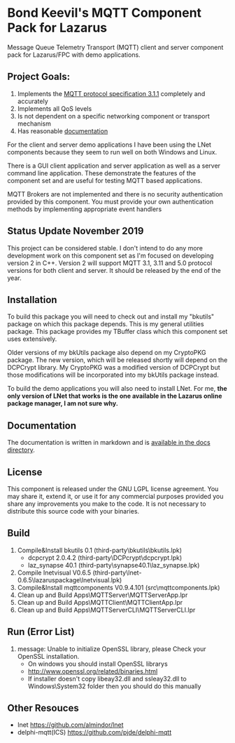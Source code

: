 # Bond Keevil's MQTT Component Pack for Lazarus

Message Queue Telemetry Transport (MQTT) client and server component pack for Lazarus/FPC with demo applications.

## Project Goals: 

1. Implements the [MQTT protocol specification 3.1.1](http://docs.oasis-open.org/mqtt/mqtt/v3.1.1/mqtt-v3.1.1.html) completely and accurately
2. Implements all QoS levels
3. Is not dependent on a specific networking component or transport mechanism 
4. Has reasonable [documentation](https://github.com/bkeevil/mqtt/blob/master/doc/Main.MD)

For the client and server demo applications I have been using the LNet components because they seem to run well on both Windows and Linux.

There is a GUI client application and server application as well as a server command line application. These demonstrate the features of the component set and are useful for testing MQTT based applications.

MQTT Brokers are not implemented and there is no security authentication provided by this component. You must provide your own authentication methods by implementing appropriate event handlers

## Status Update November 2019

This project can be considered stable. I don't intend to do any more development work on this component set as I'm focused on developing version 2 in C++. Version 2 will support MQTT 3.1, 3.11 and 5.0 protocol versions for both client and server. It should be released by the end of the year.

## Installation

To build this package you will need to check out and install my "bkutils" package on which this package depends. This is my general utilities package. This package provides my TBuffer class which this component set uses extensively. 

Older versions of my bkUtils package also depend on my CryptoPKG package. The new version, which will be released shortly will depend on the DCPCrypt library. My CryptoPKG was a modified version of DCPCrypt but those modifications will be incorporated into my bkUtils package instead.

To build the demo applications you will also need to install LNet. For me, **the only version of LNet that works is the one available in the Lazarus online package manager, I am not sure why.**

## Documentation

The documentation is written in markdown and is [available in the docs directory](docs/Main.MD).

## License

This component is released under the GNU LGPL license agreement. You may share it, extend it, or use it for any commercial purposes provided you share any improvements you make to the code. It is not necessary to distribute this source code with your binaries.


## Build
1. Compile&Install bkutils 0.1 (third-party\bkutils\bkutils.lpk)
   - dcpcrypt 2.0.4.2          (third-party\DCPcrypt\dcpcrypt.lpk)
   - laz_synapse 40.1          (third-party\synapse40.1\laz_synapse.lpk)
2. Compile Inetvisual V0.6.5   (third-party\lnet-0.6.5\lazaruspackage\lnetvisual.lpk)
3. Compile&Install mqttcomponents V0.9.4.101 (src\mqttcomponents.lpk)
4. Clean up and Build Apps\MQTTServer\MQTTServerApp.lpr
5. Clean up and Build Apps\MQTTClient\MQTTClientApp.lpr
6. Clean up and Build Apps\MQTTServerCLI\MQTTServerCLI.lpr


## Run (Error List)
1. message: Unable to initialize OpenSSL library, please Check your OpenSSL installation.
   - On windows you should install OpenSSL librarys
   - http://www.openssl.org/related/binaries.html
   - If installer doesn't copy libeay32.dll and ssleay32.dll to Windows\System32 folder then you should do this manually


## Other Resouces
- lnet  https://github.com/almindor/lnet
- delphi-mqtt(ICS)  https://github.com/pjde/delphi-mqtt
